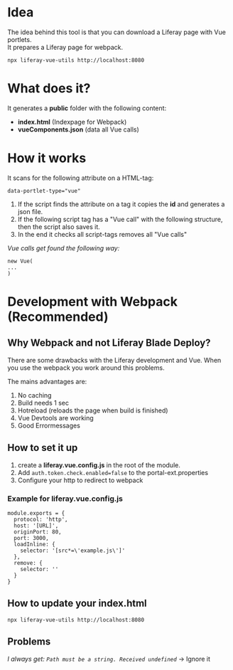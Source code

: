 # Idea

The idea behind this tool is that you can download a Liferay page with Vue portlets. \
It prepares a Liferay page for webpack.

``npx liferay-vue-utils http://localhost:8080``

# What does it?
It generates a **public** folder with the following content:
- **index.html** (Indexpage for Webpack)
- **vueComponents.json** (data all Vue calls)

# How it works
It scans for the following attribute on a HTML-tag:
````
data-portlet-type="vue"
````
1. If the script finds the attribute on a tag it copies the **id** and generates a json file.
1. If the following script tag has a "Vue call" with the following structure, then the script also saves it.
1. In the end it checks all script-tags removes all "Vue calls"

*Vue calls get found the following way:*
````
new Vue(
...
)
````

# Development with Webpack (Recommended)

## Why Webpack and not Liferay Blade Deploy?
There are some drawbacks with the Liferay development and Vue. When you use the webpack you work around this problems.

The mains advantages are:
1. No caching
1. Build needs 1 sec
1. Hotreload (reloads the page when build is finished)
1. Vue Devtools are working
1. Good Errormessages

## How to set it up
1. create a **liferay.vue.config.js** in the root of the module.
1. Add ``auth.token.check.enabled=false`` to the portal-ext.properties
1. Configure your http to redirect to webpack


### Example for liferay.vue.config.js
````
module.exports = {
  protocol: 'http',
  host: '[URL]',
  originPort: 80,
  port: 3000,
  loadInline: {
    selector: '[src*=\'example.js\']'
  },
  remove: {
    selector: ''
  }
}
````

## How to update your index.html
``npx liferay-vue-utils http://localhost:8080``



## Problems
*I always get: ``Path must be a string. Received undefined``* -> Ignore it